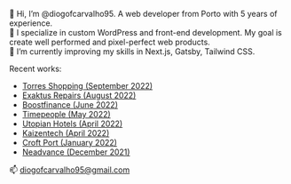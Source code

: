 <html>
  <p>
👋 Hi, I’m @diogofcarvalho95. A web developer from Porto with 5 years of experience.<br>
🚀 I specialize in custom WordPress and front-end development. My goal is create well performed and pixel-perfect web products.<br>
🎯 I’m currently improving my skills in Next.js, Gatsby, Tailwind CSS.</p>

<p>Recent works:</p>
 <ul>
    <li><a href="https://torreshopping.pt/" target="_blank">Torres Shopping (September 2022)</a></li>
   <li><a href="https://exaktus.pt/repairs/" target="_blank">Exaktus Repairs (August 2022)</a></li>
   <li><a href="https://boostfinance.pt/" target="_blank">Boostfinance (June 2022)</a></li>
   <li><a href="https://timepeople.pt/" target="_blank">Timepeople (May 2022)</a></li>
   <li><a href="https://utopian.pt/" target="_blank">Utopian Hotels (April 2022)</a></li>
   <li><a href="https://kaizen.tech/" target="_blank">Kaizentech (April 2022)</a></li>
   <li><a href="https://croftport.com/" target="_blank">Croft Port (January 2022)</a></li>
   <li><a href="https://neadvance.com/" target="_blank">Neadvance (December 2021)</a></li>
   
  </ul>

<p>
  📫 <a href="mailto:diogofcarvalho95@gmail.com">diogofcarvalho95@gmail.com</a>
  </p>
<!---
diogofcarvalho95/diogofcarvalho95 is a ✨ special ✨ repository because its `README.md` (this file) appears on your GitHub profile.
You can click the Preview link to take a look at your changes.
--->
</html>
